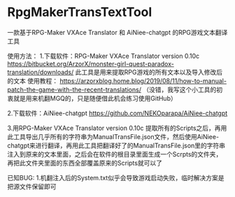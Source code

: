 # RpgMakerTransTextTool
一款基于RPG-Maker VXAce Translator 和 AiNiee-chatgpt 的RPG游戏文本翻译工具

使用方法：
1.下载软件：RPG-Maker VXAce Translator version 0.10c   
  https://bitbucket.org/ArzorX/monster-girl-quest-paradox-translation/downloads/
  此工具是用来提取RPG游戏的所有文本以及导入修改后的文本
  使用教程：
  https://arzorxblog.home.blog/2019/08/11/how-to-manual-patch-the-game-with-the-recent-translations/
  （没错，我写这个小工具的初衷就是用来机翻MGQ的，只是随便借此机会练习使用GitHub）

2.下载软件：AiNiee-chatgpt
  https://github.com/NEKOparapa/AiNiee-chatgpt

3.用RPG-Maker VXAce Translator version 0.10c 提取所有的Scripts之后，再用此工具导出几乎所有的字符串为ManualTransFile.json文件，然后使用AiNiee-chatgpt来进行翻译，再用此工具把翻译好了的ManualTransFile.json里的字符串注入到原来的文本里面，之后会在软件的根目录里面生成一个Scrpts的文件夹，再把此文件夹里面的东西全部覆盖原来的Scripts就可以了

已知BUG:
1.机翻注入后的System.txt似乎会导致游戏启动失败，临时解决方案是把源文件保留即可
